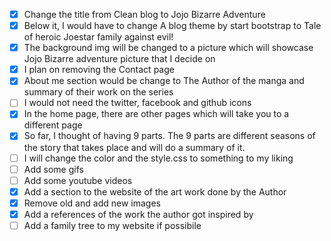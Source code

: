 - [x] Change the title from Clean blog to Jojo Bizarre Adventure
- [x] Below it, I would have to change A blog theme by start bootstrap to Tale of heroic Joestar family against evil!
- [x] The background img will be changed to a picture which will showcase Jojo Bizarre adventure picture that I decide on
- [x] I plan on removing the Contact page
- [x] About me section would be change to The Author of the manga and summary of their work on the series
- [ ] I would not need the twitter, facebook and github icons
- [x] In the home page, there are other pages which will take you to a different page
- [x] So far, I thought of having 9 parts. The 9 parts are different seasons of the story that takes place and will do a summary of it.
- [ ] I will change the color and the style.css to something to my liking
- [ ] Add some gifs
- [ ] Add some youtube videos
- [x] Add a section to the website of the art work done by the Author
- [x] Remove old and add new images
- [x] Add a references of the work the author got inspired by
- [ ] Add a family tree to my website if possibile
